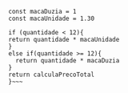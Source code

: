~~~JS function calculaPrecoTotal(quantidade) {
const macaDuzia = 1
const macaUnidade = 1.30

if (quantidade < 12){
return quantidade * macaUnidade
}
else if(quantidade >= 12){
  return quantidade * macaDuzia
}
return calculaPrecoTotal
}~~~

